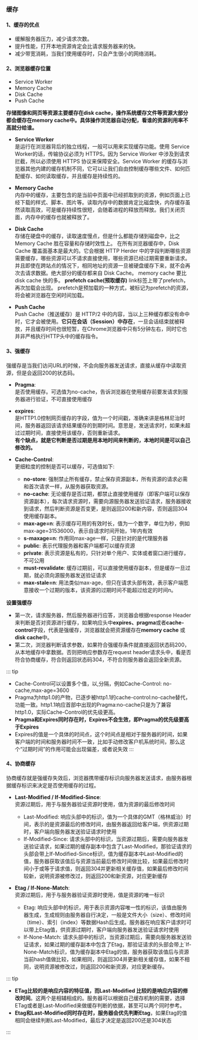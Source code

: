 ### 缓存

#### 1、缓存的优点

+ 缓解服务器压力，减少请求次数。
+ 提升性能，打开本地资源肯定会比请求服务器来的快。
+ 减少带宽消耗，当我们使用缓存时，只会产生很小的网络消耗。

  
#### 2、浏览器缓存位置

+ Service Worker
+ Memory Cache
+ Disk Cache
+ Push Cache

**存储图像和网页等资源主要缓存在disk cache，操作系统缓存文件等资源大部分都会缓存在memory cache中。具体操作浏览器自动分配，看谁的资源利用率不高就分给谁。**

+ **Service Worker**  
是运行在浏览器背后的独立线程，一般可以用来实现缓存功能。使用 Service Worker的话，传输协议必须为 HTTPS。因为 Service Worker 中涉及到请求拦截，所以必须使用 HTTPS 协议来保障安全。Service Worker 的缓存与浏览器其他内建的缓存机制不同，它可以让我们自由控制缓存哪些文件、如何匹配缓存、如何读取缓存，并且缓存是持续性的。

+ **Memory Cache**  
内存中的缓存，主要包含的是当前中页面中已经抓取到的资源，例如页面上已经下载的样式、脚本、图片等。读取内存中的数据肯定比磁盘快，内存缓存虽然读取高效，可是缓存持续性很短，会随着进程的释放而释放。我们关闭页面，内存中的缓存也就被释放了。

+ **Disk Cache**  
存储在硬盘中的缓存，读取速度慢点，但是什么都能存储到磁盘中，比之 Memory Cache 胜在容量和存储时效性上。
在所有浏览器缓存中，Disk Cache 覆盖面基本是最大的。它会根据 HTTP Herder 中的字段判断哪些资源需要缓存，哪些资源可以不请求直接使用，哪些资源已经过期需要重新请求。并且即使在跨站点的情况下，相同地址的资源一旦被硬盘缓存下来，就不会再次去请求数据。绝大部分的缓存都来自 Disk Cache。
memory cache 要比 disk cache 快的多。
**prefetch cache(预取缓存)**
link标签上带了prefetch，再次加载会出现。
prefetch是预加载的一种方式，被标记为prefetch的资源，将会被浏览器在空闲时间加载。

+ **Push Cache**  
Push Cache（推送缓存）是 HTTP/2 中的内容，当以上三种缓存都没有命中时，它才会被使用。**它只在会话（Session）中存在**，一旦会话结束就被释放，并且缓存时间也很短暂，在Chrome浏览器中只有5分钟左右，同时它也并非严格执行HTTP头中的缓存指令。

#### 3、强缓存

强缓存是当我们访问URL的时候，不会向服务器发送请求，直接从缓存中读取资源，但是会返回200的状态码。

+ **Pragma**:  
是否使用缓存。可选值为no-cache，告诉浏览器在使用缓存前要发请求到服务器进行验证，不可直接使用缓存

+ **expires**:  
是HTTP1.0控制网页缓存的字段，值为一个时间戳，准确来讲是格林尼治时间，服务器返回该请求结果缓存的到期时间。意思是，发送请求时，如果未超过过期时间，直接使用该缓存，否则重新请求。  
**有个缺点，就是它判断是否过期是用本地时间来判断的，本地时间是可以自己修改的。**

+ **Cache-Control**:  
更细粒度的控制是否可以缓存，可选值如下:
  + **no-store**: 强制禁止所有缓存，禁止保存资源副本，所有资源的请求必需和首次请求一样，从服务器获取资源。
  + **no-cache**: 无论缓存是否过期，都禁止直接使用缓存（即客户端可以保存资源副本），每次请求资源时，需要向源服务器发送验证请求，服务器接收到请求，然后判断资源是否变更，是则返回200和新内容，否则返回304使用缓存副本。
  + **max-age=n**: 表示缓存可用的有效时长，值为一个数字，单位为秒，例如max-age=31536000，表示自请求时间开始，1年内有效
  + **s-maxage=n**: 作用同max-age一样，只是针对的是代理服务器
  + **public**: 表示代理服务器和客户端都可以缓存资源
  + **private**: 表示资源是私有的，只针对单个用户、实体或者窗口进行缓存，不可公用
  + **must-revalidate**: 缓存过期前，可以直接使用缓存副本，但是缓存一旦过期，就必须向源服务器发送验证请求
  + **max-stale=n**: 用法类似max-age，但只在请求头部有效，表示客户端愿意接收一个过期的版本，该资源的过期时间不能超过给定的时间n。

**设置强缓存**  
+ 第一次，请求服务器，然后服务器进行应答，浏览器会根据response Header来判断是否对资源进行缓存，如果响应头中**expires、pragma**或者**cache-control**字段，代表是强缓存，浏览器就会把资源缓存在**memory cache** 或 **disk cache**中。
+ 第二次，浏览器判断请求参数，如果符合强缓存条件就直接返回状态码200，从本地缓存中拿数据。否则把响应参数存在request header请求头中，看是否符合协商缓存，符合则返回状态码304，不符合则服务器会返回全新资源。

::: tip
+ Cache-Control可以设置多个值，以,分隔，例如Cache-Control: no-cache,max-age=3600
+ Pragma为http1.0的产物，已逐步被http1.1的cache-control:no-cache替代，功能一致。http1.1响应首部中出现的Pragma:no-cache只是为了兼容http1.0，实际Cache-Control的优先级更高。
+ **Pragma和Expires同时存在时，Expires不会生效，即Pragma的优先级要高于Expires**
+ Expires的值是一个具体的时间点，这个时间点是相对于服务器的时间，如果客户端的时间和服务器时间不一致，比如手动修改客户机系统时间，那么这个“过期时间”的作用可能会出现偏差，或者说失效
:::

#### 4、协商缓存

协商缓存就是强缓存失效后，浏览器携带缓存标识向服务器发送请求，由服务器根据缓存标识来决定是否使用缓存的过程。

+ **Last-Modified / If-Modified-Since**:  
资源过期后，用于与服务器验证资源时使用，值为资源的最后修改时间
  + Last-Modified: 响应头部中的标识，值为一个具体的GMT（格林威治）时间，表示的是资源最后的修改时间，由服务器返回给客户端，供资源过期时，客户端向服务器发送验证请求时使用
  + If-Modified-Since: 请求头部中的标识，当资源过期后，需要向服务器发送验证请求，如果过期的缓存副本中包含了Last-Modified，那验证请求的头部会带上If-Modified-Since标识，值为缓存副本中Last-Modified的值，服务器获取该值后与资源当前最后修改时间做比较，如果最后修改时间小于或等于请求值，则返回304并更新相关缓存值，如果最后修改时间较新，说明资源被修改过，则返回200和新资源，对应更新缓存

+ **Etag / If-None-Match**:  
资源过期后，用于与服务器验证资源时使用，值是资源的唯一标识
  + Etag: 响应头部中的标识，用于表示资源内容唯一性的标识，该值由服务器生成，生成规则由服务器自行决定，一般是文件大小（size）、修改时间（time）、索引（index）等数据Hash后生成。服务器在响应客户请求时可以带上Etag值，供资源过期时，客户端向服务器发送验证请求时使用
  + If-None-Match: 请求头部中的标识，当资源过期后，需要向服务器发送验证请求，如果过期的缓存副本中包含了Etag，那验证请求的头部会带上`If-None-Match标识，值为缓存副本中Etag的值，服务器获取该值后与资源当前hash值做比较，如果相同，则返回304并更新相关缓存值，如果不相同，说明资源被修改过，则返回200和新资源，对应更新缓存。

::: tip

+ **ETag比较的是响应内容的特征值，而Last-Modified 比较的是响应内容的修改时间**。这两个是相辅相成的。服务器可以根据自己缓存机制的需要，选择ETag或者是Last-Modified来做缓存判断的依据，甚至可以两个同时参考。
+ **Etag和Last-Modified同时存在时，服务器会优先判断Etag**，如果Etag的值相同会继续判断Last-Modified，最后才决定是返回200还是304状态

:::
